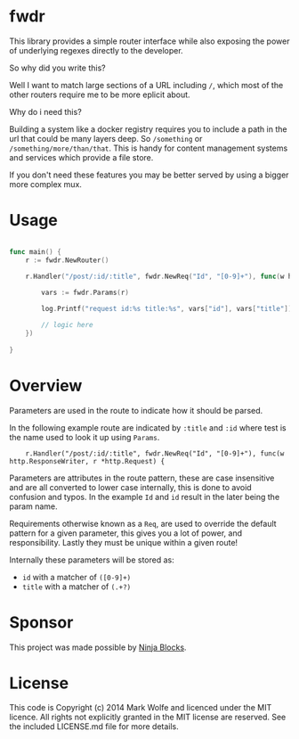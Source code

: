 # fwdr

This library provides a simple router interface while also exposing the power of underlying regexes directly to the developer. 

So why did you write this? 

Well I want to match large sections of a URL including `/`, which most of the other routers require me to be more eplicit about. 

Why do i need this? 

Building a system like a docker registry requires you to include a path in the url that could be many layers deep. So `/something` or `/something/more/than/that`. This is handy for content management systems and services which provide a file store.

If you don't need these features you may be better served by using a bigger more complex mux.

# Usage


```go

func main() {
	r := fwdr.NewRouter()

	r.Handler("/post/:id/:title", fwdr.NewReq("Id", "[0-9]+"), func(w http.ResponseWriter, r *http.Request) {
	
		vars := fwdr.Params(r)

		log.Printf("request id:%s title:%s", vars["id"], vars["title"])

		// logic here
	})
	
}

```

# Overview

Parameters are used in the route to indicate how it should be parsed. 

In the following example route are indicated by `:title` and `:id` where test is the name used to look it up using `Params`.

```
	r.Handler("/post/:id/:title", fwdr.NewReq("Id", "[0-9]+"), func(w http.ResponseWriter, r *http.Request) {
```

Parameters are attributes in the route pattern, these are case insensitive and are all converted to lower case internally, this is done to avoid confusion and typos. In the example `Id` and `id` result in the later being the param name. 

Requirements otherwise known as a `Req`, are used to override the default pattern for a given parameter, this gives you a lot of power, and responsibility. Lastly they must be unique within a given route!

Internally these parameters will be stored as: 

* `id` with a matcher of `([0-9]+)`
* `title` with a matcher of `(.+?)`

# Sponsor

This project was made possible by [Ninja Blocks](http://ninjablocks.com).

# License

This code is Copyright (c) 2014 Mark Wolfe and licenced under the MIT licence. All rights not explicitly granted in the MIT license are reserved. See the included LICENSE.md file for more details.